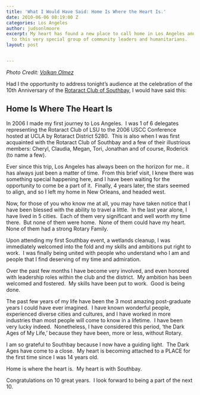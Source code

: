 ```yaml
---
title: 'What I Would Have Said: Home Is Where the Heart Is.'
date: 2010-06-06 08:19:00 Z
categories: Los Angeles
author: judsonlmoore
excerpt: My heart has found a new place to call home in Los Angeles and I owe it all
  to this very special group of community leaders and humanitarians.
layout: post


---
```


_Photo Credit: [Volkan Olmez](https://unsplash.com/@volkanolmez)_

Had I the opportunity to address tonight’s audience at the celebration of the 10th Anniversary of the [Rotaract Club of Southbay](http://portal.clubrunner.ca/7780/SitePage/district-clubs/southbay-rotaract-club), I would have said this:

## Home Is Where The Heart Is

In 2006 I made my first journey to Los Angeles.  I was 1 of 6 delegates representing the Rotaract Club of LSU to the 2006 USCC Conference hosted at UCLA by Rotaract District 5280.  This is also when I was first acquainted with the Rotaract Club of Southbay and a few of their illustrious members: Cheryl, Claudia, Megan, Tori, Jonathan and of course, Roderick (to name a few).

Ever since this trip, Los Angeles has always been on the horizon for me.. it has always just been a matter of time.  From this brief visit, I knew there was something special happening here, and I have been waiting for the opportunity to come be a part of it.  Finally, 4 years later, the stars seemed to align, and so I left my home in New Orleans, and headed west.

Now, for those of you who know me at all, you may have taken notice that I have been blessed with the ability to travel a little.  In the last year alone, I have lived in 5 cities.  Each of them very significant and well worth my time there.  But none of them were home.  None of them could have my heart.  None of them had a strong Rotary Family.

Upon attending my first Southbay event, a wetlands cleanup, I was immediately welcomed into the fold and my skills and ambitions put right to work.  I was finally being united with people who understand who I am and people that I find deserving of my time and admiration.

Over the past few months I have become very involved, and even honored with leadership roles within the club and the district.  My ambition has been welcomed and fostered.  My skills have been put to work.  Good is being done.

The past few years of my life have been the 3 most amazing post-graduate years I could have ever imagined.  I have known wonderful people, experienced diverse cities and cultures, and I have worked in more industries than most people will come to know in a lifetime.  I have been very lucky indeed.  Nonetheless, I have considered this period, ‘the Dark Ages of My Life,’ because they have been, more or less, without Rotary.

I am so grateful to Southbay because I now have a guiding light.  The Dark Ages have come to a close.  My heart is becoming attached to a PLACE for the first time since I was 14 years old.

Home is where the heart is.  My heart is with Southbay.

Congratulations on 10 great years.  I look forward to being a part of the next 10.

